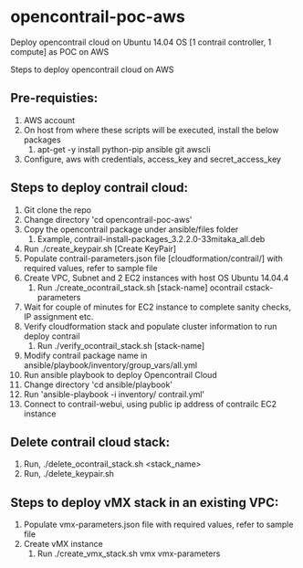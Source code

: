 # opencontrail-poc-aws
Deploy opencontrail cloud on Ubuntu 14.04 OS [1 contrail controller, 1 compute] as POC on AWS

Steps to deploy opencontrail cloud on AWS

Pre-requisties:
--------------
1. AWS account
2. On host from where these scripts will be executed, install the below packages
   1. apt-get -y install python-pip ansible git awscli
3. Configure, aws with credentials, access_key and secret_access_key


Steps to deploy contrail cloud:
-------------------------------
1. Git clone the repo
2. Change directory 'cd opencontrail-poc-aws'
3. Copy the opencontrail package under ansible/files folder
   1. Example, contrail-install-packages_3.2.2.0-33mitaka_all.deb
4. Run ./create_keypair.sh [Create KeyPair]
5. Populate contrail-parameters.json file [cloudformation/contrail/] with required values, refer to sample file
6. Create VPC, Subnet and 2 EC2 instances with host OS Ubuntu 14.04.4
   1. Run ./create_ocontrail_stack.sh [stack-name] ocontrail cstack-parameters
7. Wait for couple of minutes for EC2 instance to complete sanity checks, IP assignment etc.
8. Verify cloudformation stack and populate cluster information to run deploy contrail
   1. Run ./verify_ocontrail_stack.sh [stack-name]
9. Modify contrail package name in ansible/playbook/inventory/group_vars/all.yml
10. Run ansible playbook to deploy Opencontrail Cloud
   1. Change directory 'cd ansible/playbook'
   2. Run 'ansible-playbook -i inventory/ contrail.yml' 
11. Connect to contrail-webui, using public ip address of contrailc EC2 instance


Delete contrail cloud stack:
---------------------------
1. Run, ./delete_ocontrail_stack.sh <stack_name>
2. Run, ./delete_keypair.sh


Steps to deploy vMX stack in an existing VPC:
--------------------------------------------
1. Populate vmx-parameters.json file with required values, refer to sample file
2. Create vMX instance
   1. Run ./create_vmx_stack.sh <stack-name> vmx vmx-parameters
